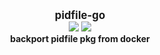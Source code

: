 
<p align="center">
  <b>
    <span style="font-size:larger;">pidfile-go</span>
  </b>
  <br />
   <a href="https://travis-ci.org/detailyang/pidfile-go"><img src="https://travis-ci.org/detailyang/pidfile-go.svg?branch=master" /></a>
   <a href="https://ci.appveyor.com/project/detailyang/pidfile-go"><img src="https://ci.appveyor.com/api/projects/status/nminv3sm2h2lb1ps?svg=true" /></a>
   <br />
   <b>backport pidfile pkg from docker</b>
</p>
